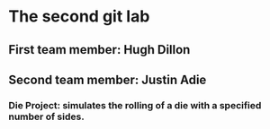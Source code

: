 # The second git lab
## First team member: Hugh Dillon
## Second team member: Justin Adie
### Die Project: simulates the rolling of a die with a specified number of sides.
